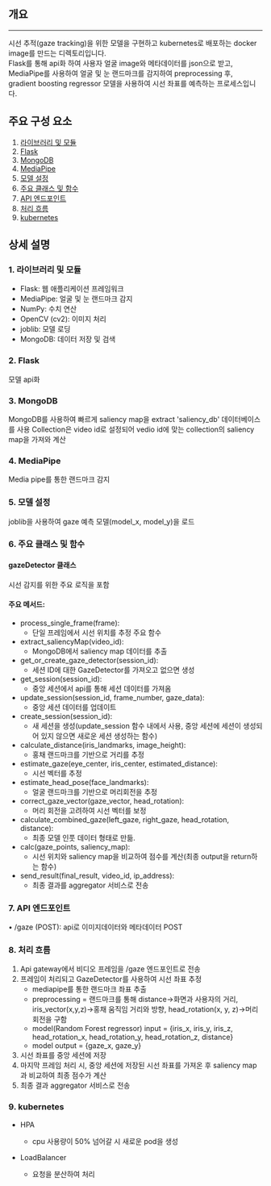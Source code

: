 
## 개요
---
시선 추적(gaze tracking)을 위한 모델을 구현하고 kubernetes로 배포하는 docker image를 만드는 디렉토리입니다.    
Flask를 통해 api화 하여 사용자 얼굴 image와 메타데이터를 json으로 받고,     
MediaPipe를 사용하여 얼굴 및 눈 랜드마크를 감지하여 preprocessing 후,     
gradient boosting regressor 모델을 사용하여 시선 좌표를 예측하는 프로세스입니다.    

## 주요 구성 요소

1. [라이브러리 및 모듈](#1-라이브러리-및-모듈)
2. [Flask](#2-flask)
3. [MongoDB](#3-mongodb)
4. [MediaPipe](#4-mediapipe)
5. [모델 설정](#5-모델-설정)
6. [주요 클래스 및 함수](#6-주요-클래스-및-함수)
7. [API 엔드포인트](#7-api-엔드포인트)
8. [처리 흐름](#8-처리-흐름)
9. [kubernetes](#9-kubernetes)

## 상세 설명

### 1. 라이브러리 및 모듈
* Flask: 웹 애플리케이션 프레임워크
*	MediaPipe: 얼굴 및 눈 랜드마크 감지
*	NumPy: 수치 연산
*	OpenCV (cv2): 이미지 처리
*	joblib: 모델 로딩
*	MongoDB: 데이터 저장 및 검색

### 2. Flask
모델 api화

### 3. MongoDB
MongoDB를 사용하여 빠르게 saliency map을 extract
'saliency_db' 데이터베이스를 사용
Collection은 video id로 설정되어 vedio id에 맞는 collection의 saliency map을 가져와 계산

### 4. MediaPipe
Media pipe를 통한 랜드마크 감지

### 5. 모델 설정
joblib을 사용하여 gaze 예측 모델(model_x, model_y)을 로드

### 6. 주요 클래스 및 함수
#### gazeDetector 클래스
시선 감지를 위한 주요 로직을 포함

#### 주요 메서드:
* process_single_frame(frame):
    * 단일 프레임에서 시선 위치를 추정 주요 함수
*	extract_saliencyMap(video_id): 
    * MongoDB에서 saliency map 데이터를 추출
*	get_or_create_gaze_detector(session_id): 
    * 세션 ID에 대한 GazeDetector를 가져오고 없으면 생성
*	get_session(session_id): 
    * 중앙 세션에서 api를 통해 세션 데이터를 가져옴
*	update_session(session_id, frame_number, gaze_data): 
    * 중앙 세션 데이터를 업데이트
*	create_session(session_id): 
    * 새 세션을 생성(update_session 함수 내에서 사용, 중앙 세션에 세션이 생성되어 있지 않으면 새로운 세션 생성하는 함수)
*	calculate_distance(iris_landmarks, image_height): 
    * 홍채 랜드마크를 기반으로 거리를 추정
*	estimate_gaze(eye_center, iris_center, estimated_distance): 
    * 시선 벡터를 추정
*	estimate_head_pose(face_landmarks): 
    * 얼굴 랜드마크를 기반으로 머리회전을 추정
*	correct_gaze_vector(gaze_vector, head_rotation): 
    * 머리 회전을 고려하여 시선 벡터를 보정
*	calculate_combined_gaze(left_gaze, right_gaze, head_rotation, distance): 
    * 최종 모델 인풋 데이터 형태로 만듦.
*	calc(gaze_points, saliency_map): 
    * 시선 위치와 saliency map을 비교하여 점수를 계산(최종 output을 return하는 함수)
*	send_result(final_result, video_id, ip_address): 
    * 최종 결과를 aggregator 서비스로 전송

### 7. API 엔드포인트
•	/gaze (POST): api로 이미지데이터와 메타데이터 POST

### 8. 처리 흐름

1.	Api gateway에서 비디오 프레임을 /gaze 엔드포인트로 전송
2.	프레임이 처리되고 GazeDetector를 사용하여 시선 좌표 추정
    * mediapipe를 통한 랜드마크 좌표 추출
    * preprocessing = 랜드마크를 통해 distance->화면과 사용자의 거리, iris_vector(x,y,z)->홍채 움직임 거리와 방향, head_rotation(x, y, z)->머리 회전을 구함
    * model(Random Forest regressor) input = {iris_x, iris_y, iris_z, head_rotation_x, head_rotation_y, head_rotation_z, distance}
    * model output = {gaze_x, gaze_y}
3.	시선 좌표를 중앙 세션에 저장
4.	마지막 프레임 처리 시, 중앙 세션에 저장된 시선 좌표를 가져온 후 saliency map과 비교하여 최종 점수가 계산
5.	최종 결과 aggregator 서비스로 전송

### 9. kubernetes
* HPA
  * cpu 사용량이 50% 넘어갈 시 새로운 pod을 생성

* LoadBalancer
  * 요청을 분산하여 처리